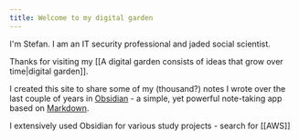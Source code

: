 ```yaml
---
title: Welcome to my digital garden
---
```

I'm Stefan. I am an IT security professional and jaded social scientist.

Thanks for visiting my [[A digital garden consists of ideas that grow over time|digital garden]]. 

I created this site to share some of my (thousand?) notes I wrote over the last couple of years in [Obsidian](https://obsidian.md/) - a simple, yet powerful note-taking app based on [Markdown](https://en.wikipedia.org/wiki/Markdown). 

I extensively used Obsidian for various study projects - search for [[AWS]]

